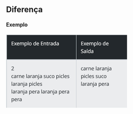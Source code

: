 ## Diferença 



#### Exemplo



![Exercício](
https://github.com/LevyMatias/ImagensGithub/blob/main/img%20exercicios/.net%20fundamentals/Supermercado/Captura_1.png
)

##  

